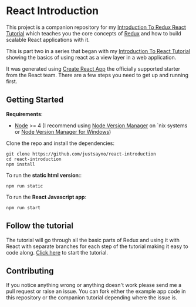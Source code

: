 # React Introduction

This project is a companion repository for my [Introduction To Redux React Tutorial](https://github.com/justsayno/redux-react-introduction-tutorial) which teaches you
the core concepts of [Redux](http://redux.js.org/docs/introduction/index.html) and how to build scalable React applications with it. 

This is part two in a series that began with my [Introduction To React Tutorial](https://github.com/justsayno/react-introduction-tutorial) showing the basics of using 
react as a view layer in a web application. 

It was generated using [Create React App](https://github.com/facebookincubator/create-react-app) the officially supported starter
from the React team. There are a few steps you need to get up and running first.

## Getting Started

**Requirements**:

- [Node](https://nodejs.org/en/) >= 4 (I recommend using [Node Version Manager](https://github.com/creationix/nvm) on `nix systems or [Node Version Manager for Windows](https://github.com/coreybutler/nvm-windows))

Clone the repo and install the dependencies:

```
git clone https://github.com/justsayno/react-introduction
cd react-introduction
npm install
```

To run the **static html version**::

```
npm run static
```

To run the **React Javascript app**:

```
npm run start
```

## Follow the tutorial

The tutorial will go through all the basic parts of Redux and using it with React with separate branches for each step of the tutorial making it easy to code along.
[Click here](https://github.com/justsayno/react-introduction-tutorial) to start the tutorial.

## Contributing

If you notice anything wrong or anything doesn't work please send me a pull request or raise an issue. You can fork either the example app code in this repository
or the companion tutorial depending where the issue is.
